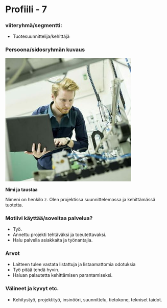 # Profiili - 7



### viiteryhmä/segmentti:

* Tuotesuunnittelija/kehittäjä

### Persoona/sidosryhmän kuvaus

![](../kuvat/Developer.JPG)


**Nimi ja taustaa**

Nimeni on henkilo z. Olen projektissa suunnittelemassa ja kehittämässä tuotetta.

### Motiivi käyttää/soveltaa palvelua? 

* Työ.
* Annettu projekti tehtäväksi ja toeutettavaksi.
* Halu palvella asiakkaita ja työnantajia.

### Arvot  

* Laitteen tulee vastata listattuja ja listaamattomia odotuksia
* Työ pitää tehdä hyvin.
* Haluan palautetta kehittämisen parantamiseksi.


### Välineet ja kyvyt etc.

* Kehitystyö, projektityö, insinööri, suunnittelu, tietokone, tekniset taidot.